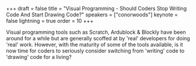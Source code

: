 +++
draft = false
title = "Visual Programming - Should Coders Stop Writing Code And Start Drawing Code?"
speakers = ["conorwoods"]
keynote = false
lightning = true
order = 10
+++

Visual programming tools such as Scratch, Ardublock & Blockly have been around for a while but are generally scoffed at by 'real' developers for doing 'real' work. However, with the maturity of some of the tools available, is it now time for coders to seriously consider switching from 'writing' code to 'drawing' code for a living?